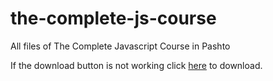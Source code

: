# the-complete-js-course

All files of The Complete Javascript Course in Pashto

If the download button is not working click [here](https://github.com/bakarfreelancer/the-complete-js-course/archive/refs/heads/main.zip) to download.
